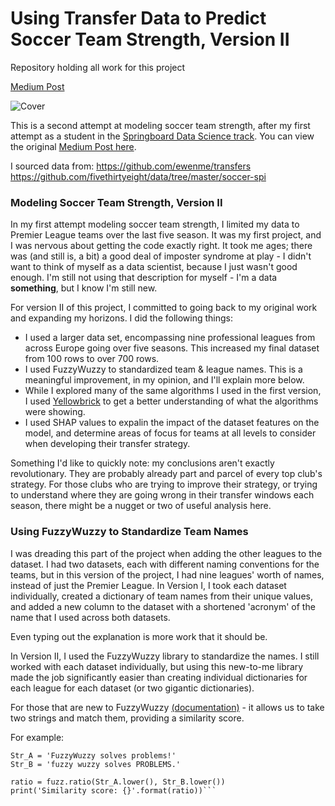 # Using Transfer Data to Predict Soccer Team Strength, Version II
Repository holding all work for this project

[Medium Post]()

![Cover](https://miro.medium.com/max/9650/0*wPuBg7ZwWs8Fpg4V)

This is a second attempt at modeling soccer team strength, after my first attempt as a student in the [Springboard Data Science track](https://www.springboard.com/). You can view the original [Medium Post here](https://medium.com/analytics-vidhya/transfer-windows-predicting-english-premier-league-club-ratings-779b37008353).

I sourced data from: 
https://github.com/ewenme/transfers
https://github.com/fivethirtyeight/data/tree/master/soccer-spi

### Modeling Soccer Team Strength, Version II
In my first attempt modeling soccer team strength, I limited my data to Premier League teams over the last five season. It was my first project, and I was nervous about getting the code exactly right. It took me ages; there was (and still is, a bit) a good deal of imposter syndrome at play - I didn't want to think of myself as a data scientist, because I just wasn't good enough. I'm still not using that description for myself - I'm a data **something**, but I know I'm still new.

For version II of this project, I committed to going back to my original work and expanding my horizons. I did the following things:
 - I used a larger data set, encompassing nine professional leagues from across Europe going over five seasons. This increased my final dataset from 100 rows to over 700 rows.
 - I used FuzzyWuzzy to standardized team & league names. This is a meaningful improvement, in my opinion, and I'll explain more below.
 - While I explored many of the same algorithms I used in the first version, I used [Yellowbrick](https://www.scikit-yb.org/en/latest/) to get a better understanding of what the algorithms were showing.
 - I used SHAP values to expalin the impact of the dataset features on the model, and determine areas of focus for teams at all levels to consider when developing their transfer strategy.

Something I'd like to quickly note: my conclusions aren't exactly revolutionary. They are probably already part and parcel of every top club's strategy. For those clubs who are trying to improve their strategy, or trying to understand where they are going wrong in their transfer windows each season, there might be a nugget or two of useful analysis here.


### Using FuzzyWuzzy to Standardize Team Names
I was dreading this part of the project when adding the other leagues to the dataset. I had two datasets, each with different naming conventions for the teams, but in this version of the project, I had nine leagues' worth of names, instead of just the Premier League. In Version I, I took each dataset individually, created a dictionary of team names from their unique values, and added a new column to the dataset with a shortened 'acronym' of the name that I used across both datasets.

Even typing out the explanation is more work that it should be.

In Version II, I used the FuzzyWuzzy library to standardize the names. I still worked with each dataset individually, but using this new-to-me library made the job significantly easier than creating individual dictionaries for each league for each dataset (or two gigantic dictionaries).

For those that are new to FuzzyWuzzy [(documentation)](https://pypi.org/project/fuzzywuzzy/) - it allows us to take two strings and match them, providing a similarity score.

For example:
```python3
Str_A = 'FuzzyWuzzy solves problems!'
Str_B = 'fuzzy wuzzy solves PROBLEMS.'

ratio = fuzz.ratio(Str_A.lower(), Str_B.lower())
print('Similarity score: {}'.format(ratio))```
